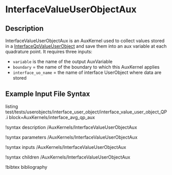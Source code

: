 # InterfaceValueUserObjectAux

## Description

InterfaceValueUserObjectAux is an AuxKernel used to collect values stored in a [InterfaceQpValueUserObject](/InterfaceQpValueUserObject.md) and save them into an aux variable at each quadrature point.
It requires three inputs:

* `variable` is the name of the output AuxVariable
* `boundary` = the name of the boundary to which this AuxKernel applies
* `interface_uo_name` = the name of interface UserObject where data are stored

## Example Input File Syntax

listing test/tests/userobjects/interface_user_object/interface_value_user_object_QP.i block=AuxKernels/interface_avg_qp_aux

!syntax description /AuxKernels/InterfaceValueUserObjectAux

!syntax parameters /AuxKernels/InterfaceValueUserObjectAux

!syntax inputs /AuxKernels/InterfaceValueUserObjectAux

!syntax children /AuxKernels/InterfaceValueUserObjectAux

!bibtex bibliography
